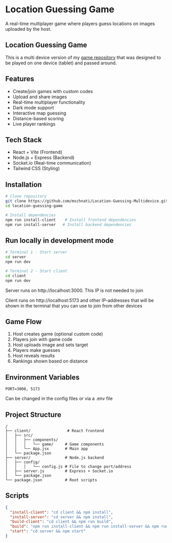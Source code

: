 # Location Guessing Game

A real-time multiplayer game where players guess locations on images uploaded by the host.

## Location Guessing Game
This is a multi device version of my [game repository](https://github.com/mschnati/LocationGuessingGame) that was designed to be played on one device (tablet) and passed around.

## Features
- Create/join games with custom codes
- Upload and share images
- Real-time multiplayer functionality
- Dark mode support
- Interactive map guessing
- Distance-based scoring
- Live player rankings

## Tech Stack
- React + Vite (Frontend)
- Node.js + Express (Backend)
- Socket.io (Real-time communication)
- Tailwind CSS (Styling)

## Installation

```bash
# Clone repository
git clone https://github.com/mschnati/Location-Guessing-Multidevice.git
cd location-guessing-game

# Install dependencies
npm run install-client    # Install frontend dependencies
npm run install-server   # Install backend dependencies
```

## Run locally in development mode

```bash
# Terminal 1 - Start server
cd server
npm run dev

# Terminal 2 - Start client
cd client
npm run dev
```

Server runs on http://localhost:3000. This IP is not needed to join

Client runs on http://localhost:5173 and other IP-addresses that will be shown in the terminal that you can use to join from other devices

## Game Flow
1. Host creates game (optional custom code)
2. Players join with game code
3. Host uploads image and sets target
4. Players make guesses
5. Host reveals results
6. Rankings shown based on distance

## Environment Variables

```properties
PORT=3000, 5173
```
Can be changed in the config files or via a .env file

## Project Structure
```plaintext
/
├── client/                # React frontend
│   ├── src/
│   │   ├── components/
│   │   │   └── game/     # Game components
│   │   └── App.jsx       # Main app
│   └── package.json
├── server/               # Node.js backend
│   ├── config/
│   │   │   └── config.js # File to change port/address 
│   ├── server.js         # Express + Socket.io
│   └── package.json
└── package.json          # Root scripts
```

## Scripts
```json
{
  "install-client": "cd client && npm install",
  "install-server": "cd server && npm install",
  "build-client": "cd client && npm run build",
  "build": "npm run install-client && npm run install-server && npm run build-client",
  "start": "cd server && npm start"
}
```